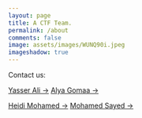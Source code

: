 ```yaml
---
layout: page
title: A CTF Team.
permalink: /about
comments: false
image: assets/images/WUNQ90i.jpeg
imageshadow: true
---
```


Contact us:


<a target="_blank" href="https://www.linkedin.com/in/yasser-ali-264884143/" class="btn btn-dark"> Yasser Ali &rarr;</a> <a target="_blank" href="https://www.linkedin.com/in/alyagomaa/" class="btn btn-dark"> Alya Gomaa &rarr;</a>

<a target="_blank" href="https://bootstrapstarter.com/bootstrap-templates/jekyll-theme-memoirs/" class="btn btn-dark"> Heidi Mohamed &rarr;</a>  <a target="_blank" href="https://www.linkedin.com/in/flex0geek/" class="btn btn-dark"> Mohamed Sayed &rarr;</a>
